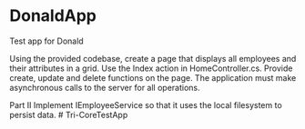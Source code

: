 # DonaldApp
Test app for Donald

Using the provided codebase, create a page that displays all employees and their attributes in a grid. Use the Index action in HomeController.cs. Provide create, update and delete functions on the page. The application must make asynchronous calls to the server for all operations.

Part II
Implement IEmployeeService so that it uses the local filesystem to persist data.
#   T r i - C o r e T e s t A p p  
 